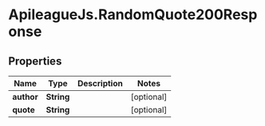 # ApileagueJs.RandomQuote200Response

## Properties

Name | Type | Description | Notes
------------ | ------------- | ------------- | -------------
**author** | **String** |  | [optional] 
**quote** | **String** |  | [optional] 


